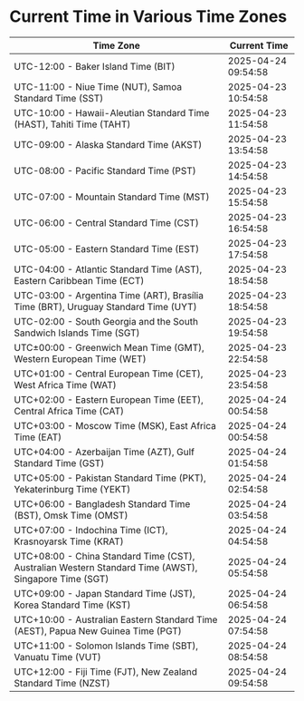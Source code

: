 # Current Time in Various Time Zones

| Time Zone | Current Time |
|-----------|--------------|
| UTC-12:00 - Baker Island Time (BIT) | 2025-04-24 09:54:58 |
| UTC-11:00 - Niue Time (NUT), Samoa Standard Time (SST) | 2025-04-23 10:54:58 |
| UTC-10:00 - Hawaii-Aleutian Standard Time (HAST), Tahiti Time (TAHT) | 2025-04-23 11:54:58 |
| UTC-09:00 - Alaska Standard Time (AKST) | 2025-04-23 13:54:58 |
| UTC-08:00 - Pacific Standard Time (PST) | 2025-04-23 14:54:58 |
| UTC-07:00 - Mountain Standard Time (MST) | 2025-04-23 15:54:58 |
| UTC-06:00 - Central Standard Time (CST) | 2025-04-23 16:54:58 |
| UTC-05:00 - Eastern Standard Time (EST) | 2025-04-23 17:54:58 |
| UTC-04:00 - Atlantic Standard Time (AST), Eastern Caribbean Time (ECT) | 2025-04-23 18:54:58 |
| UTC-03:00 - Argentina Time (ART), Brasília Time (BRT), Uruguay Standard Time (UYT) | 2025-04-23 18:54:58 |
| UTC-02:00 - South Georgia and the South Sandwich Islands Time (SGT) | 2025-04-23 19:54:58 |
| UTC±00:00 - Greenwich Mean Time (GMT), Western European Time (WET) | 2025-04-23 22:54:58 |
| UTC+01:00 - Central European Time (CET), West Africa Time (WAT) | 2025-04-23 23:54:58 |
| UTC+02:00 - Eastern European Time (EET), Central Africa Time (CAT) | 2025-04-24 00:54:58 |
| UTC+03:00 - Moscow Time (MSK), East Africa Time (EAT) | 2025-04-24 00:54:58 |
| UTC+04:00 - Azerbaijan Time (AZT), Gulf Standard Time (GST) | 2025-04-24 01:54:58 |
| UTC+05:00 - Pakistan Standard Time (PKT), Yekaterinburg Time (YEKT) | 2025-04-24 02:54:58 |
| UTC+06:00 - Bangladesh Standard Time (BST), Omsk Time (OMST) | 2025-04-24 03:54:58 |
| UTC+07:00 - Indochina Time (ICT), Krasnoyarsk Time (KRAT) | 2025-04-24 04:54:58 |
| UTC+08:00 - China Standard Time (CST), Australian Western Standard Time (AWST), Singapore Time (SGT) | 2025-04-24 05:54:58 |
| UTC+09:00 - Japan Standard Time (JST), Korea Standard Time (KST) | 2025-04-24 06:54:58 |
| UTC+10:00 - Australian Eastern Standard Time (AEST), Papua New Guinea Time (PGT) | 2025-04-24 07:54:58 |
| UTC+11:00 - Solomon Islands Time (SBT), Vanuatu Time (VUT) | 2025-04-24 08:54:58 |
| UTC+12:00 - Fiji Time (FJT), New Zealand Standard Time (NZST) | 2025-04-24 09:54:58 |
